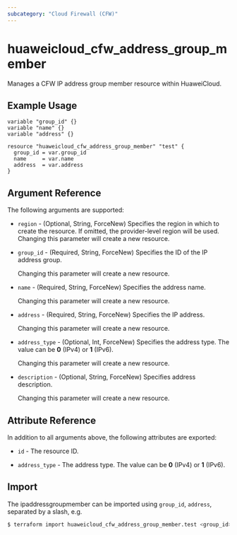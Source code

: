 ```yaml
---
subcategory: "Cloud Firewall (CFW)"
---
```


# huaweicloud_cfw_address_group_member

Manages a CFW IP address group member resource within HuaweiCloud.

## Example Usage

```hcl
variable "group_id" {}
variable "name" {}
variable "address" {}

resource "huaweicloud_cfw_address_group_member" "test" {
  group_id = var.group_id
  name     = var.name
  address  = var.address
}
```

## Argument Reference

The following arguments are supported:

* `region` - (Optional, String, ForceNew) Specifies the region in which to create the resource.
  If omitted, the provider-level region will be used. Changing this parameter will create a new resource.

* `group_id` - (Required, String, ForceNew) Specifies the ID of the IP address group.

  Changing this parameter will create a new resource.

* `name` - (Required, String, ForceNew) Specifies the address name.

  Changing this parameter will create a new resource.

* `address` - (Required, String, ForceNew) Specifies the IP address.

  Changing this parameter will create a new resource.

* `address_type` - (Optional, Int, ForceNew) Specifies the address type.
  The value can be **0** (IPv4) or **1** (IPv6).

  Changing this parameter will create a new resource.

* `description` - (Optional, String, ForceNew) Specifies address description.

  Changing this parameter will create a new resource.

## Attribute Reference

In addition to all arguments above, the following attributes are exported:

* `id` - The resource ID.

* `address_type` - The address type. The value can be **0** (IPv4) or **1** (IPv6).

## Import

The ipaddressgroupmember can be imported using
`group_id`, `address`, separated by a slash, e.g.

```bash
$ terraform import huaweicloud_cfw_address_group_member.test <group_id>/<address>
```
